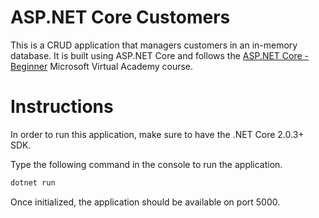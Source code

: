 # ASP.NET Core Customers

This is a CRUD application that managers customers in an in-memory database. It is built using ASP.NET Core and follows the [ASP.NET Core - Beginner](https://mva.microsoft.com/en-US/training-courses/aspnet-core-beginner-18153) Microsoft Virtual Academy course. 

# Instructions

In order to run this application, make sure to have the .NET Core 2.0.3+ SDK. 


Type the following command in the console to run the application.  

```bash
dotnet run 
```

Once initialized, the application should be available on port 5000.